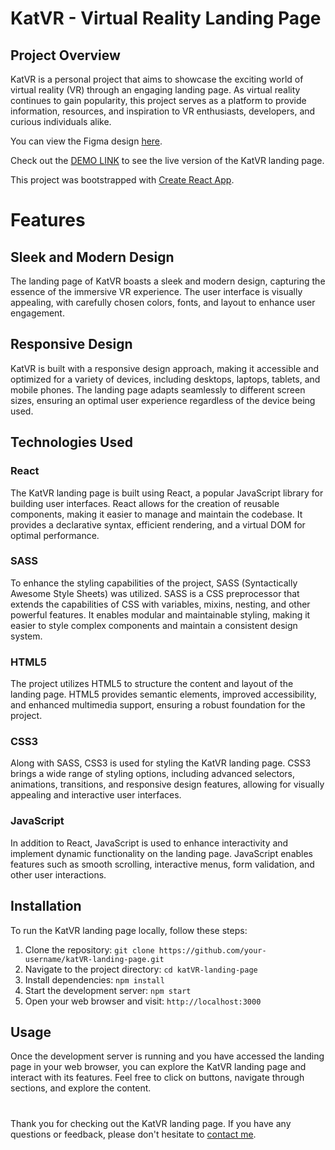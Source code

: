 # KatVR - Virtual Reality Landing Page

## Project Overview

KatVR is a personal project that aims to showcase the exciting world of virtual reality (VR) through an engaging landing page. As virtual reality continues to gain popularity, this project serves as a platform to provide information, resources, and inspiration to VR enthusiasts, developers, and curious individuals alike.

You can view the Figma design [here](https://www.figma.com/file/Blpg4iapsI7fRqJeSp6DvK/KatVR-_FE-students?type=design&node-id=1-370).

Check out the [DEMO LINK](https://pushkarskiyrodion.github.io/katVR-landing-page) to see the live version of the KatVR landing page.

This project was bootstrapped with [Create React App](https://github.com/facebook/create-react-app).

# Features

## Sleek and Modern Design

The landing page of KatVR boasts a sleek and modern design, capturing the essence of the immersive VR experience. The user interface is visually appealing, with carefully chosen colors, fonts, and layout to enhance user engagement.

## Responsive Design

KatVR is built with a responsive design approach, making it accessible and optimized for a variety of devices, including desktops, laptops, tablets, and mobile phones. The landing page adapts seamlessly to different screen sizes, ensuring an optimal user experience regardless of the device being used.

## Technologies Used

### React

The KatVR landing page is built using React, a popular JavaScript library for building user interfaces. React allows for the creation of reusable components, making it easier to manage and maintain the codebase. It provides a declarative syntax, efficient rendering, and a virtual DOM for optimal performance.

### SASS

To enhance the styling capabilities of the project, SASS (Syntactically Awesome Style Sheets) was utilized. SASS is a CSS preprocessor that extends the capabilities of CSS with variables, mixins, nesting, and other powerful features. It enables modular and maintainable styling, making it easier to style complex components and maintain a consistent design system.

### HTML5

The project utilizes HTML5 to structure the content and layout of the landing page. HTML5 provides semantic elements, improved accessibility, and enhanced multimedia support, ensuring a robust foundation for the project.

### CSS3

Along with SASS, CSS3 is used for styling the KatVR landing page. CSS3 brings a wide range of styling options, including advanced selectors, animations, transitions, and responsive design features, allowing for visually appealing and interactive user interfaces.

### JavaScript

In addition to React, JavaScript is used to enhance interactivity and implement dynamic functionality on the landing page. JavaScript enables features such as smooth scrolling, interactive menus, form validation, and other user interactions.

## Installation

To run the KatVR landing page locally, follow these steps:

1. Clone the repository: `git clone https://github.com/your-username/katVR-landing-page.git`
2. Navigate to the project directory: `cd katVR-landing-page`
3. Install dependencies: `npm install`
4. Start the development server: `npm start`
5. Open your web browser and visit: `http://localhost:3000`

## Usage

Once the development server is running and you have accessed the landing page in your web browser, you can explore the KatVR landing page and interact with its features. Feel free to click on buttons, navigate through sections, and explore the content.

#

Thank you for checking out the KatVR landing page. If you have any questions or feedback, please don't hesitate to [contact me](mailto:pushkarskiyrodion@gmail.com).

